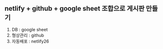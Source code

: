 ## netlify + github + google sheet 조합으로 게시판 만들기

1. DB : google sheet
2. 형상관리 : github
3. 자동배포 : netlify26